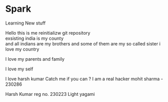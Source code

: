 # Spark
Learning New stuff

Hello this is me 
reinitializw git repository<br>
exsisting 
india is my county <br>
and all indians are my brothers and some of them are my so called sister 
i love my country 

I love my parents and family 

I love my self 

I love harsh kumar 
Catch me if you can ?
I am a real hacker
mohit sharma - 230286

Harsh Kumar reg no. 230223
Light yagami 
